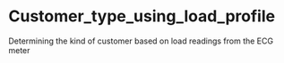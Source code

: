 # Customer_type_using_load_profile
 Determining the kind of customer based on load readings from the ECG meter
